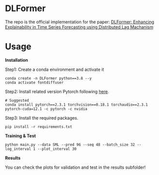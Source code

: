 # DLFormer
The repo is the official implementation for the paper: [DLFormer: Enhancing Explainability in Time Series Forecasting using Distributed Lag Machanism](https://arxiv.org/abs/2408.16896)
# Usage
**Installation**

Step1: Create a conda environment and activate it
```
conda create -n DLFormer python==3.8 --y
conda activate fontdiffuser
```
Step2: Install related version Pytorch following [here](https://pytorch.org/get-started/previous-versions/).
```
# Suggested
conda install pytorch==2.3.1 torchvision==0.18.1 torchaudio==2.3.1 pytorch-cuda=12.1 -c pytorch -c nvidia
```
Step3: Install the required packages.
```
pip install -r requirements.txt
```

**Training & Test**
```
python main.py --data SML --pred 96 --seq 48 --batch_size 32 --log_interval 1 --plot_interval 30
```

**Results**

You can check the plots for validation and test in the results subfolder!
